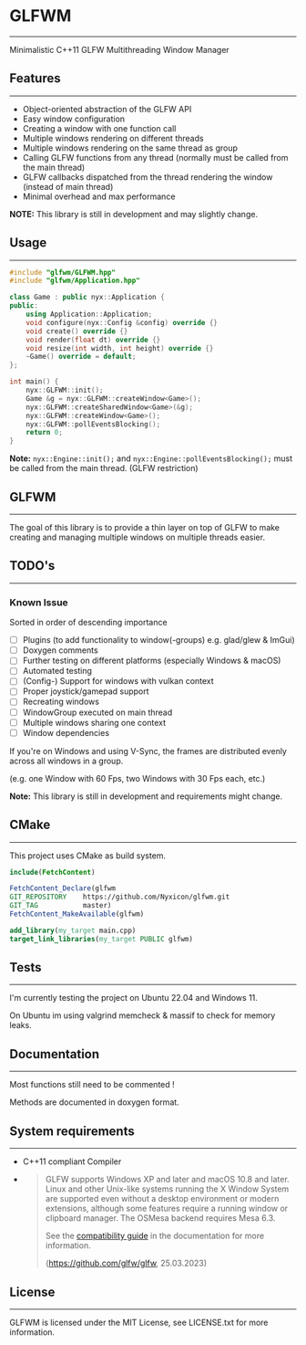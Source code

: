 # GLFWM
- - -
Minimalistic C++11 GLFW Multithreading Window Manager

## Features
- - -
- Object-oriented abstraction of the GLFW API
- Easy window configuration
- Creating a window with one function call
- Multiple windows rendering on different threads
- Multiple windows rendering on the same thread as group
- Calling GLFW functions from any thread (normally must be called from the main thread)
- GLFW callbacks dispatched from the thread rendering the window (instead of main thread)
- Minimal overhead and max performance

**NOTE:** This library is still in development and may slightly change.

## Usage
- - -
```cpp
#include "glfwm/GLFWM.hpp"
#include "glfwm/Application.hpp"

class Game : public nyx::Application {
public:
    using Application::Application;
    void configure(nyx::Config &config) override {}
    void create() override {}
    void render(float dt) override {}
    void resize(int width, int height) override {}
    ~Game() override = default;
};

int main() {
    nyx::GLFWM::init();
    Game &g = nyx::GLFWM::createWindow<Game>();
    nyx::GLFWM::createSharedWindow<Game>(&g);
    nyx::GLFWM::createWindow<Game>();
    nyx::GLFWM::pollEventsBlocking();
    return 0;
}
```
**Note:** ```nyx::Engine::init();``` and ```nyx::Engine::pollEventsBlocking();``` must be called from the main thread.
(GLFW restriction)

## GLFWM
- - -
The goal of this library is to provide a thin layer on top of GLFW to make creating and managing multiple windows on 
multiple threads easier.

## TODO's
- - -
### Known Issue
Sorted in order of descending importance
- [ ] Plugins (to add functionality to window(-groups) e.g. glad/glew & ImGui)
- [ ] Doxygen comments
- [ ] Further testing on different platforms (especially Windows & macOS)
- [ ] Automated testing
- [ ] (Config-) Support for windows with vulkan context
- [ ] Proper joystick/gamepad support
- [ ] Recreating windows
- [ ] WindowGroup executed on main thread
- [ ] Multiple windows sharing one context
- [ ] Window dependencies

If you're on Windows and using V-Sync, the frames are distributed evenly across all windows in a group.

(e.g. one Window with 60 Fps, two Windows with 30 Fps each, etc.)

**Note:** This library is still in development and requirements might change.

## CMake
- - -
This project uses CMake as build system.
```CMake
include(FetchContent)

FetchContent_Declare(glfwm
GIT_REPOSITORY    https://github.com/Nyxicon/glfwm.git
GIT_TAG           master)
FetchContent_MakeAvailable(glfwm)

add_library(my_target main.cpp)
target_link_libraries(my_target PUBLIC glfwm)
```

## Tests
- - -
I'm currently testing the project on Ubuntu 22.04 and Windows 11.

On Ubuntu im using valgrind memcheck & massif to check for memory leaks.

## Documentation
- - -
Most functions still need to be commented !

Methods are documented in doxygen format.

## System requirements
- - -
- C++11 compliant Compiler
- > GLFW supports Windows XP and later and macOS 10.8 and later.  Linux and other Unix-like systems running the X Window 
  > System are supported even without a desktop environment or modern extensions, although some features require a 
  > running window or clipboard manager.  The OSMesa backend requires Mesa 6.3.
  > 
  > See the [compatibility guide](https://www.glfw.org/docs/latest/compat.html) in the documentation for more information.
  > 
  > (https://github.com/glfw/glfw, 25.03.2023)

## License
- - -
GLFWM is licensed under the MIT License, see LICENSE.txt for more information.